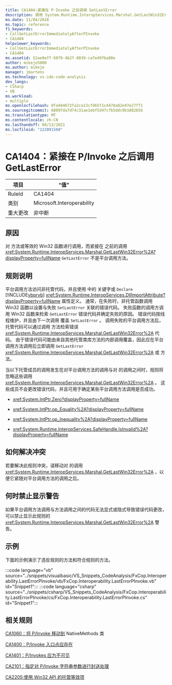 ```yaml
---
title: CA1404:紧接在 P-Invoke 之后调用 GetLastError
description: 调用 System.Runtime.InteropServices.Marshal.GetLastWin32Error 方法或等效的 Win32 GetLastError 函数，而紧接在 之前调用的不是平台调用方法。
ms.date: 11/04/2016
ms.topic: reference
f1_keywords:
- CallGetLastErrorImmediatelyAfterPInvoke
- CA1404
helpviewer_keywords:
- CallGetLastErrorImmediatelyAfterPInvoke
- CA1404
ms.assetid: 52ae9eff-50f9-4b2f-8039-ca7e49fba88e
author: mikejo5000
ms.author: mikejo
manager: jmartens
ms.technology: vs-ide-code-analysis
dev_langs:
- CSharp
- VB
ms.workload:
- multiple
ms.openlocfilehash: 0fa944672fa2ca13cfd65f1c4478a82e97e27ff1
ms.sourcegitcommit: 68897da7d74c31ae1ebf5d47c7b5ddc9b108265b
ms.translationtype: MT
ms.contentlocale: zh-CN
ms.lasthandoff: 08/13/2021
ms.locfileid: "122091560"
---
```

# <a name="ca1404-call-getlasterror-immediately-after-pinvoke"></a>CA1404：紧接在 P/Invoke 之后调用 GetLastError

|项目|“值”|
|-|-|
|RuleId|CA1404|
|类别|Microsoft.Interoperability|
|重大更改|非中断|

## <a name="cause"></a>原因

对 方法或等效的 Win32 函数进行调用，而紧接在 之前的调用 <xref:System.Runtime.InteropServices.Marshal.GetLastWin32Error%2A?displayProperty=fullName> `GetLastError` 不是平台调用方法。

## <a name="rule-description"></a>规则说明
平台调用方法访问非托管代码，并且使用 中的 关键字或 `Declare` [!INCLUDE[vbprvb](../code-quality/includes/vbprvb_md.md)] <xref:System.Runtime.InteropServices.DllImportAttribute?displayProperty=fullName> 属性定义。 通常，在失败时，非托管函数调用 Win32 函数以设置与失败 `SetLastError` 关联的错误代码。 失败函数的调用方调用 Win32 函数来检索 `GetLastError` 错误代码并确定失败的原因。 错误代码按线程维护，并且由下一次调用 覆盖 `SetLastError` 。 调用失败的平台调用方法后，托管代码可以通过调用 方法检索错误 <xref:System.Runtime.InteropServices.Marshal.GetLastWin32Error%2A> 代码。 由于错误代码可能由来自其他托管类库方法的内部调用覆盖，因此应在平台调用方法调用后立即调用 `GetLastError` <xref:System.Runtime.InteropServices.Marshal.GetLastWin32Error%2A> 或 方法。

当以下托管成员的调用发生在对平台调用方法的调用与对 的调用之间时，规则将忽略这些调用 <xref:System.Runtime.InteropServices.Marshal.GetLastWin32Error%2A> 。 这些成员不会更改错误代码，并且可用于确定某些平台调用方法调用是否成功。

- <xref:System.IntPtr.Zero?displayProperty=fullName>

- <xref:System.IntPtr.op_Equality%2A?displayProperty=fullName>

- <xref:System.IntPtr.op_Inequality%2A?displayProperty=fullName>

- <xref:System.Runtime.InteropServices.SafeHandle.IsInvalid%2A?displayProperty=fullName>

## <a name="how-to-fix-violations"></a>如何解决冲突
若要解决此规则冲突，请移动对 的调用 <xref:System.Runtime.InteropServices.Marshal.GetLastWin32Error%2A> ，以便它紧随对平台调用方法的调用之后。

## <a name="when-to-suppress-warnings"></a>何时禁止显示警告
如果平台调用方法调用与方法调用之间的代码无法显式或隐式导致错误代码更改，可以禁止显示此规则的 <xref:System.Runtime.InteropServices.Marshal.GetLastWin32Error%2A> 警告。

## <a name="example"></a>示例
下面的示例演示了违反规则的方法和符合规则的方法。

:::code language="vb" source="../snippets/visualbasic/VS_Snippets_CodeAnalysis/FxCop.Interoperability.LastErrorPInvoke/vb/FxCop.Interoperability.LastErrorPInvoke.vb" id="Snippet1":::
:::code language="csharp" source="../snippets/csharp/VS_Snippets_CodeAnalysis/FxCop.Interoperability.LastErrorPInvoke/cs/FxCop.Interoperability.LastErrorPInvoke.cs" id="Snippet1":::

## <a name="related-rules"></a>相关规则
[CA1060：将 P/Invoke 移动到](/dotnet/fundamentals/code-analysis/quality-rules/ca1060) NativeMethods 类

[CA1400：P/Invoke 入口点应存在](../code-quality/ca1400.md)

[CA1401：P/Invokes 应为不可见](/dotnet/fundamentals/code-analysis/quality-rules/ca1401)

[CA2101：指定对 P/Invoke 字符串参数进行封送处理](/dotnet/fundamentals/code-analysis/quality-rules/ca2101)

[CA2205:使用 Win32 API 的托管等效项](../code-quality/ca2205.md)
